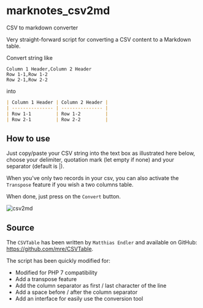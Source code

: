 # marknotes_csv2md

CSV to markdown converter

Very straight-forward script for converting a CSV content to a Markdown table.

Convert string like

```text
Column 1 Header,Column 2 Header
Row 1-1,Row 1-2
Row 2-1,Row 2-2
```

into

```markdown
| Column 1 Header | Column 2 Header |
| --------------- | --------------- |
| Row 1-1         | Row 1-2         |
| Row 2-1         | Row 2-2         |
```

## How to use

Just copy/paste your CSV string into the text box as illustrated here below, choose your delimiter, quotation mark (let empty if none) and your separator (default is |).

When you've only two records in your csv, you can also activate the `Transpose` feature if you wish a two columns table.

When done, just press on the `Convert` button.

![csv2md](images/csv2md/png)

## Source

The `CSVTable` has been written by `Matthias Endler` and available on GitHub: https://github.com/mre/CSVTable.

The script has been quickly modified for:

* Modified for PHP 7 compatibility
* Add a transpose feature
* Add the column separator as first / last character of the line
* Add a space before / after the column separator
* Add an interface for easily use the conversion tool
